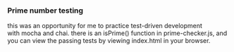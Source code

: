 ### Prime number testing

this was an opportunity for me to practice test-driven development  
with mocha and chai. there is an isPrime() function in prime-checker.js,
and you can view the passing tests by viewing index.html in your
browser.
